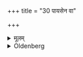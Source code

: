 +++
title = "30 पायसेन वा"

+++

<details><summary>मूलम्</summary>

पायसेन वा ३०
</details>

<details><summary>Oldenberg</summary>

30. Or (only) milk-rice.
</details>
